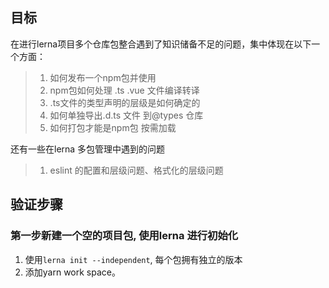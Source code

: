 ## 目标
在进行lerna项目多个仓库包整合遇到了知识储备不足的问题，集中体现在以下一个方面：

> 1. 如何发布一个npm包并使用
> 2. npm包如何处理 .ts .vue 文件编译转译
> 3. .ts文件的类型声明的层级是如何确定的
> 4. 如何单独导出.d.ts 文件  到@types 仓库
> 5. 如何打包才能是npm包 按需加载

还有一些在lerna 多包管理中遇到的问题
> 1. eslint 的配置和层级问题、格式化的层级问题

## 验证步骤
### 第一步新建一个空的项目包, 使用lerna 进行初始化
1. 使用`lerna init --independent`, 每个包拥有独立的版本
2. 添加yarn work space。
